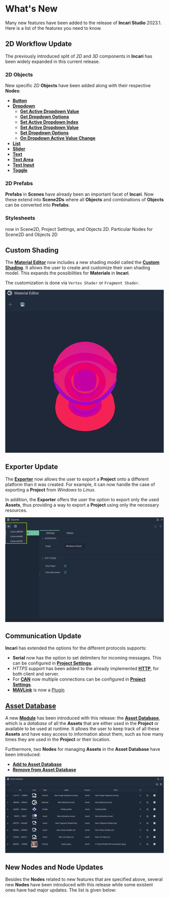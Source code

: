 # What's New

Many new features have been added to the release of **Incari Studio** 2023.1. Here is a list of the features you need to know.


## 2D Workflow Update

The previously introduced split of *2D* and *3D* components in **Incari** has been widely expanded in this current release. 


### 2D Objects

New specific *2D* **Objects** have been added along with their respective **Nodes**:

* [**Button**](../objects-and-types/scene2d-objects/gui/button.md)
* [**Dropdown**](../objects-and-types/scene2d-objects/gui/dropdown.md)
  * [**Get Active Dropdown Value**]()
  * [**Get Dropdown Options**]()
  * [**Set Active Dropdown Index**]()
  * [**Set Active Dropdown Value**]()
  * [**Set Dropdown Options**]()
  * [**On Dropdown Active Value Change**]()
* [**List**](../objects-and-types/scene2d-objects/gui/list.md)
* [**Slider**](../objects-and-types/scene2d-objects/gui/slider.md)
* [**Text**](../objects-and-types/scene2d-objects/gui/text.md)
* [**Text Area**](../objects-and-types/scene2d-objects/gui/textarea.md)
* [**Text Input**](../objects-and-types/scene2d-objects/gui/textinput.md)
* [**Toggle**](../objects-and-types/scene2d-objects/gui/toggle.md)

### 2D Prefabs


**Prefabs** in **Scenes** have already been an important facet of **Incari**. Now these extend into **Scene2Ds** where all **Objects** and combinations of **Objects** can be converted into **Prefabs**.

### Stylesheets

now in Scene2D, Project Settings, and Objects 2D. Particular Nodes for Scene2D and Objects 2D

## Custom Shading

The [**Material Editor**](../modules/material-editor/README.md) now includes a new shading model called the [**Custom Shading**](../modules/material-editor/customshadingmodel.md). It allows the user to create and customize their own shading model. This expands the possibilities for **Materials** in **Incari**. 

The customization is done via `Vertex Shader` or `Fragment Shader`. 

![Custom Shading Example.](../.gitbook/assets/customshadingmodel.gif)

## Exporter Update

The [**Exporter**](../modules/exporter.md) now allows the user to export a **Project** onto a different platform than it was created. For example, it can now handle the case of exporting a **Project** from *Windows* to *Linux*. 

In addition, the **Exporter** offers the user the option to export only the used **Assets**, thus providing a way to export a **Project** using only the necessary resources. 

![The Exporter updated.](../.gitbook/assets/exporterimage5update.png)

## Communication Update

**Incari** has extended the options for the different protocols supports:

* **Serial** now has the option to set delimiters for incoming messages. This can be configured in [**Project Settings**](../modules/project-settings/serial.md).
* *HTTPS* support has been added to the already implemented [**HTTP**](../toolbox/communication/http/README.md), for both client and server.
* For [**CAN**](../toolbox/communication/can/README.md) now multiple connections can be configured in [**Project Settings**](../modules/project-settings/CAN.md).
* [**MAVLink**](../toolbox/communication/mavlink/README.md) is now a [Plugin](../modules/plugins/communication/mavlinkmanager.md)

## [Asset Database](../modules/asset-database.md)

A new [**Module**](../modules/overview.md) has been introduced with this release: the [**Asset Database**](../modules/asset-database.md), which is a *database* of all the **Assets** that are either used in the **Project** or available to be used at runtime. It allows the user to keep track of all these **Assets** and have easy access to information about them, such as how many times they are used in the **Project** or their location.

Furthermore, two **Nodes** for managing **Assets** in the **Asset Database** have been introduced:

* [**Add to Asset Database**](../toolbox/incari/asset/add-to-asset-database.md)
* [**Remove from Asset Database**](../toolbox/incari/asset/remove-from-asset-database.md)

![The Asset Database.](../.gitbook/assets/asset-db1.png)

## **New Nodes and Node Updates**

Besides the **Nodes** related to new features that are specified above, several new **Nodes** have been introduced with this release while some existent ones have had major updates. The list is given below:

